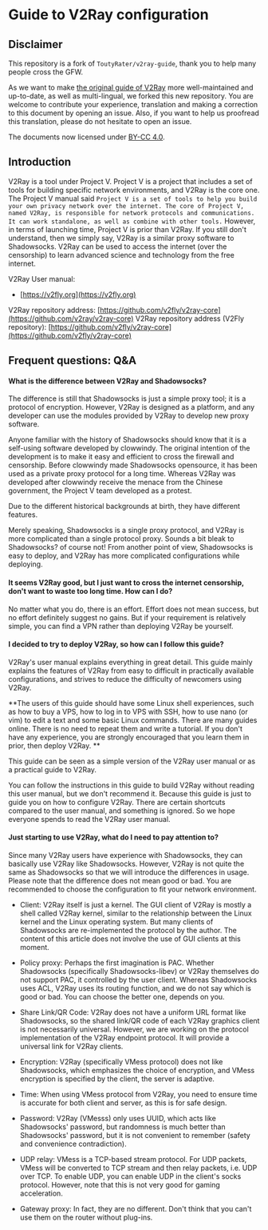 # Guide to V2Ray configuration

## Disclaimer

This repository is a fork of `ToutyRater/v2ray-guide`, thank you to help many people cross the GFW.

As we want to make [the original guide of V2Ray](https://github.com/ToutyRater/v2ray-guide) more well-maintained and up-to-date, as well as multi-lingual, we forked this new repository. You are welcome to contribute your experience, translation and making a correction to this document by opening an issue. Also, if you want to help us proofread this translation, please do not hesitate to open an issue.

The documents now licensed under [BY-CC 4.0](`LICENSE.md`).

## Introduction

V2Ray is a tool under Project V. Project V is a project that includes a set of tools for building specific network environments, and V2Ray is the core one. The Project V manual said `Project V is a set of tools to help you build your own privacy network over the internet. The core of Project V, named V2Ray, is responsible for network protocols and communications. It can work standalone, as well as combine with other tools.` However, in terms of launching time, Project V is prior than V2Ray.
If you still don't understand, then we simply say, V2Ray is a similar proxy software to Shadowsocks. V2Ray can be used to access the internet (over the censorship) to learn advanced science and technology from the free internet.

V2Ray User manual:
 - [https://v2fly.org](https://v2fly.org)

V2Ray repository address: [https://github.com/v2fly/v2ray-core](https://github.com/v2ray/v2ray-core)
V2Ray repository address (V2Fly repository): [https://github.com/v2fly/v2ray-core](https://github.com/v2fly/v2ray-core)


## Frequent questions: Q&A


#### What is the difference between V2Ray and Shadowsocks?

The difference is still that Shadowsocks is just a simple proxy tool; it is a protocol of encryption. However, V2Ray is designed as a platform, and any developer can use the modules provided by V2Ray to develop new proxy software.

Anyone familiar with the history of Shadowsocks should know that it is a self-using software developed by clowwindy. The original intention of the development is to make it easy and efficient to cross the firewall and censorship. Before clowwindy made Shadowsocks opensource, it has been used as a private proxy protocol for a long time. Whereas V2Ray was developed after clowwindy receive the menace from the Chinese government, the Project V team developed as a protest. 

Due to the different historical backgrounds at birth, they have different features.

Merely speaking, Shadowsocks is a single proxy protocol, and V2Ray is more complicated than a single protocol proxy. Sounds a bit bleak to Shadowsocks? of course not! From another point of view, Shadowsocks is easy to deploy, and V2Ray has more complicated configurations while deploying.

#### It seems V2Ray good, but I just want to cross the internet censorship, don't want to waste too long time. How can I do?

No matter what you do, there is an effort. Effort does not mean success, but no effort definitely suggest no gains. But if your requirement is relatively simple, you can find a VPN rather than deploying V2Ray be yourself.

#### I decided to try to deploy V2Ray, so how can I follow this guide?

V2Ray's user manual explains everything in great detail. This guide mainly explains the features of V2Ray from easy to difficult in practically available configurations, and strives to reduce the difficulty of newcomers using V2Ray.

**The users of this guide should have some Linux shell experiences, such as how to buy a VPS, how to log in to VPS with SSH, how to use nano (or vim) to edit a text and some basic Linux commands. There are many guides online. There is no need to repeat them and write a tutorial. If you don't have any experience, you are strongly encouraged that you learn them in prior, then deploy V2Ray. **

This guide can be seen as a simple version of the V2Ray user manual or as a practical guide to V2Ray.

You can follow the instructions in this guide to build V2Ray without reading this user manual, but we don't recommend it. Because this guide is just to guide you on how to configure V2Ray. There are certain shortcuts compared to the user manual, and something is ignored. So we hope everyone spends to read the V2Ray user manual.

#### Just starting to use V2Ray, what do I need to pay attention to?

Since many V2Ray users have experience with Shadowsocks, they can basically use V2Ray like Shadowsocks. However, V2Ray is not quite the same as Shadowsocks so that we will introduce the differences in usage. Please note that the difference does not mean good or bad. You are recommended to choose the configuration to fit your network environment. 

- Client: V2Ray itself is just a kernel. The GUI client of V2Ray is mostly a shell called V2Ray kernel, similar to the relationship between the Linux kernel and the Linux operating system. But many clients of Shadowsocks are re-implemented the protocol by the author. The content of this article does not involve the use of GUI clients at this moment.
- Policy proxy: Perhaps the first imagination is PAC. Whether Shadowsocks (specifically Shadowsocks-libev) or V2Ray themselves do not support PAC, it controlled by the user client. Whereas Shadowsocks uses ACL, V2Ray uses its routing function, and we do not say which is good or bad. You can choose the better one, depends on you.

- Share Link/QR Code: V2Ray does not have a uniform URL format like Shadowsocks, so the shared link/QR code of each V2Ray graphics client is not necessarily universal. However, we are working on the protocol implementation of the V2Ray endpoint protocol. It will provide a universal link for V2Ray clients.
- Encryption: V2Ray (specifically VMess protocol) does not like Shadowsocks, which emphasizes the choice of encryption, and VMess encryption is specified by the client, the server is adaptive.
- Time: When using VMess protocol from V2Ray, you need to ensure time is accurate for both client and server, as this is for safe design.
- Password: V2Ray (VMesss) only uses UUID, which acts like Shadowsocks' password, but randomness is much better than Shadowsocks' password, but it is not convenient to remember (safety and convenience contradiction).
- UDP relay: VMess is a TCP-based stream protocol. For UDP packets, VMess will be converted to TCP stream and then relay packets, i.e. UDP over TCP. To enable UDP, you can enable UDP in the client's socks protocol. However, note that this is not very good for gaming acceleration.
- Gateway proxy: In fact, they are no different. Don't think that you can't use them on the router without plug-ins.
